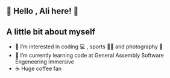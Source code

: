 ## 👋  Hello , Ali here! 👋
## A little bit about myself
- 👀 I’m interested in coding :computer: , sports :men_wrestling: and photography :camera_flash:
- 🌱 I’m currently learning code at General Assembly Software Engeneering Immersive
- ☕ Huge coffee fan

